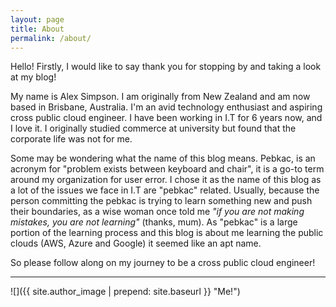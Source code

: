 ```yaml
---
layout: page
title: About
permalink: /about/
---
```


Hello! Firstly, I would like to say thank you for stopping by and taking a look at my blog!

My name is Alex Simpson. I am originally from New Zealand and am now based in Brisbane, Australia. I'm an avid technology enthusiast and aspiring cross public cloud engineer. I have been working in I.T for 6 years now, and I love it. I originally studied commerce at university but found that the corporate life was not for me.  

Some may be wondering what the name of this blog means. Pebkac, is an acronym for "problem exists between keyboard and chair", it is a go-to term around my organization for user error. I chose it as the name of this blog as a lot of the issues we face in I.T are "pebkac" related. Usually, because the person committing the pebkac is trying to learn something new and push their boundaries, as a wise woman once told me _"if you are not making mistakes, you are not learning"_ (thanks, mum). As "pebkac" is a large portion of the learning process and this blog is about me learning the public clouds (AWS, Azure and Google) it seemed like an apt name.

So please follow along on my journey to be a cross public cloud engineer!

------------------

![]({{ site.author_image | prepend: site.baseurl }} "Me!")

<!--
My name is Alex Simpson, im an avid technology enthusiast and aspiring cross-cloud engineer. I have been working in I.T now for 6 years, starting as most of us do in a call center. From there I moved on to our companys microsoft team and them to our companys virtualisation team where I have been dealing mostly with Vmware for the last 3 years. About one year ago I got bored, bored with my work and bored with VMware on prem tech, so I started to branch out  

I am originaly from New Zealand and am now based out of Brisbane Australia. I say "originally from New Zealand" as I left the country when I was 3 months old, and spent the better part of 9 years in Saudi Arabia, as my dad moved there for work. I feel this start to life granted me a unique outlook and I am ever so appreciative of it.


A medium inspired Jekyll blog theme. The basic idea came from the Ghost theme 
[Readium 2.0](http://www.svenread.com/readium-ghost-theme/). I use mediator on my own blog [The Base](blog.base68.com).

You can **download** the theme here:
[https://github.com/dirkfabisch/mediator](https://github.com/dirkfabisch/mediator) 

You can find out more info about customizing your Jekyll theme, as well as basic Jekyll usage documentation at [jekyllrb.com](http://jekyllrb.com/)

You can find the source code for the Jekyll new theme at: [github.com/jglovier/jekyll-new](https://github.com/jglovier/jekyll-new)

You can find the source code for Jekyll at [github.com/jekyll/jekyll](https://github.com/jekyll/jekyll)

-->
